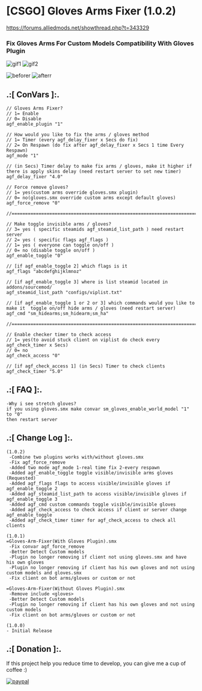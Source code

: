 # [CSGO] Gloves Arms Fixer (1.0.2)
https://forums.alliedmods.net/showthread.php?t=343329

### Fix Gloves Arms For Custom Models Compatibility With Gloves Plugin

![gif1](https://github.com/oqyh/CSGO-Arm-Gloves-Fixer/assets/48490385/52541686-dd97-44c8-ae90-88f9e6c0c9b7)
![gif2](https://github.com/oqyh/CSGO-Arm-Gloves-Fixer/assets/48490385/a6f5a1b8-216e-421f-9dbd-75f776633bd4)


![beforer](https://github.com/oqyh/CSGO-Arm-Gloves-Fixer/assets/48490385/d3bc8aba-b052-435e-b2cf-7a4f1c52b4b8)  ![afterr](https://github.com/oqyh/CSGO-Arm-Gloves-Fixer/assets/48490385/35c881b5-2683-4197-addd-ba22ee496953)



## .:[ ConVars ]:.
```
// Gloves Arms Fixer?
// 1= Enable 
// 0= Disable
agf_enable_plugin "1"

// How would you like to fix the arms / gloves method 
// 1= Timer (every agf_delay_fixer x Secs do fix) 
// 2= On Respawn (do fix after agf_delay_fixer x Secs 1 time Every Respawn)
agf_mode "1"

// (in Secs) Timer delay to make fix arms / gloves, make it higher if there is apply skins delay (need restart server to set new timer)
agf_delay_fixer "4.0"

// Force remove gloves?
// 1= yes(custom arms override gloves.smx plugin) 
// 0= no(gloves.smx override custom arms except default gloves)
agf_force_remove "0"

//==========================================================================================

// Make toggle invisible arms / gloves?
// 3= yes ( specific steamids agf_steamid_list_path ) need restart server
// 2= yes ( specific flags agf_flags )
// 1= yes ( everyone can toggle on/off )
// 0= no (disable toggle on/off )
agf_enable_toggle "0"

// [if agf_enable_toggle 2] which flags is it
agf_flags "abcdefghijklmnoz"

// [if agf_enable_toggle 3] where is list steamid located in addons/sourcemod/
agf_steamid_list_path "configs/viplist.txt"

// [if agf_enable_toggle 1 or 2 or 3] which commands would you like to make it  toggle on/off hide arms / gloves (need restart server)
agf_cmd "sm_hidearms;sm_hidearm;sm_ha"

//==========================================================================================

// Enable checker timer to check access 
// 1= yes(to avoid stuck client on viplist do check every agf_check_timer x Secs) 
// 0= no
agf_check_access "0"

// [if agf_check_access 1] (in Secs) Timer to check clients
agf_check_timer "5.0"
```

## .:[ FAQ ]:.
```
-Why i see stretch gloves?
if you using gloves.smx make convar sm_gloves_enable_world_model "1" to "0"
then restart server
```

## .:[ Change Log ]:.
```
(1.0.2)
 -Combine two plugins works with/without gloves.smx
 -Fix agf_force_remove
 -Added two mode agf_mode 1-real time fix 2-every respawn
 -Added agf_enable_toggle toggle visible/invisible arms gloves (Requested)
 -Added agf_flags flags to access visible/invisible gloves if agf_enable_toggle 2
 -Added agf_steamid_list_path to access visible/invisible gloves if agf_enable_toggle 3
 -Added agf_cmd custom commands toggle visible/invisible gloves
 -Added agf_check_access to check access if client or server change agf_enable_toggle
 -Added agf_check_timer timer for agf_check_access to check all clients

(1.0.1)
=Gloves-Arm-Fixer(With Gloves Plugin).smx
 -Fix convar agf_force_remove 
 -Better Detect Custom models
 -Plugin no longer removing if client not using gloves.smx and have his own gloves
 -Plugin no longer removing if client has his own gloves and not using custom models and gloves.smx
 -Fix client on bot arms/gloves or custom or not

=Gloves-Arm-Fixer(Without Gloves Plugin).smx
 -Remove include <gloves>
 -Better Detect Custom models
 -Plugin no longer removing if client has his own gloves and not using custom models
 -Fix client on bot arms/gloves or custom or not

(1.0.0)
- Initial Release
```

## .:[ Donation ]:.

If this project help you reduce time to develop, you can give me a cup of coffee :)

[![paypal](https://www.paypalobjects.com/en_US/i/btn/btn_donateCC_LG.gif)](https://paypal.me/oQYh)
